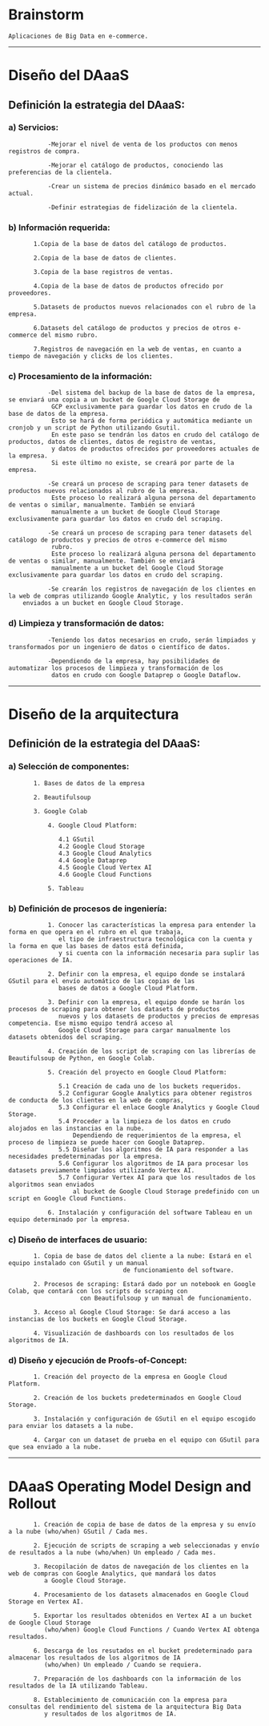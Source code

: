 # Brainstorm

    Aplicaciones de Big Data en e-commerce.
    
----------------------------------------------------------------------------------------------------------------------------------------     
               
# **Diseño del DAaaS**

## Definición la estrategia del DAaaS:

###  a) Servicios:
  
               -Mejorar el nivel de venta de los productos con menos registros de compra.
               
               -Mejorar el catálogo de productos, conociendo las preferencias de la clientela.
               
               -Crear un sistema de precios dinámico basado en el mercado actual.
               
               -Definir estrategias de fidelización de la clientela.
  
###  b) Información requerida:
  
  	       1.Copia de la base de datos del catálogo de productos.
  	       
  	       2.Copia de la base de datos de clientes.
  	       
  	       3.Copia de la base registros de ventas.
  	       
  	       4.Copia de la base de datos de productos ofrecido por proveedores.
  	       
  	       5.Datasets de productos nuevos relacionados con el rubro de la empresa.
  	       
  	       6.Datasets del catálogo de productos y precios de otros e-commerce del mismo rubro.
  	       
  	       7.Registros de navegación en la web de ventas, en cuanto a tiempo de navegación y clicks de los clientes.
  	       
 ### c) Procesamiento de la información:
  
    	       -Del sistema del backup de la base de datos de la empresa, se enviará una copia a un bucket de Google Cloud Storage de 
    	        GCP exclusivamente para guardar los datos en crudo de la base de datos de la empresa.
    	        Esto se hará de forma periódica y automática mediante un cronjob y un script de Python utilizando Gsutil.
    	        En este paso se tendrán los datos en crudo del catálogo de productos, datos de clientes, datos de registro de ventas,
    	        y datos de productos ofrecidos por proveedores actuales de la empresa.
    	        Si este último no existe, se creará por parte de la empresa.
    	        
    	       -Se creará un proceso de scraping para tener datasets de productos nuevos relacionados al rubro de la empresa.
    	        Este proceso lo realizará alguna persona del departamento de ventas o similar, manualmente. También se enviará
    	        manualmente a un bucket de Google Cloud Storage exclusivamente para guardar los datos en crudo del scraping.
    	        
    	       -Se creará un proceso de scraping para tener datasets del catálogo de productos y precios de otros e-commerce del mismo 
    	        rubro.
    	        Este proceso lo realizará alguna persona del departamento de ventas o similar, manualmente. También se enviará
    	        manualmente a un bucket del Google Cloud Storage exclusivamente para guardar los datos en crudo del scraping.
    	        
    	       -Se crearán los registros de navegación de los clientes en la web de compras utilizando Google Analytic, y los resultados serán
		enviados a un bucket en Google Cloud Storage.
    	       
  ### d) Limpieza y transformación de datos:
  
               -Teniendo los datos necesarios en crudo, serán limpiados y transformados por un ingeniero de datos o científico de datos.
               
               -Dependiendo de la empresa, hay posibilidades de automatizar los procesos de limpieza y transformación de los
                datos en crudo con Google Dataprep o Google Dataflow.
                
---------------------------------------------------------------------------------------------------------------------------------------- 
                
# **Diseño de la arquitectura**

## Definición de la estrategia del DAaaS:

###  a) Selección de componentes:
  
  	       1. Bases de datos de la empresa
  
	       2. Beautifulsoup
	       
	       3. Google Colab
  
               4. Google Cloud Platform:
               
                  4.1 GSutil
                  4.2 Google Cloud Storage
                  4.3 Google Cloud Analytics
                  4.4 Google Dataprep
                  4.5 Google Cloud Vertex AI
                  4.6 Google Cloud Functions
                  
               5. Tableau
                  

 ### b) Definición de procesos de ingeniería: 
  
               1. Conocer las características la empresa para entender la forma en que opera en el rubro en el que trabaja,
                  el tipo de infraestructura tecnológica con la cuenta y la forma en que las bases de datos está definida,
                  y si cuenta con la información necesaria para suplir las operaciones de IA.
               
               2. Definir con la empresa, el equipo donde se instalará GSutil para el envío automático de las copias de las
                  bases de datos a Google Cloud Platform.
                  
               3. Definir con la empresa, el equipo donde se harán los procesos de scraping para obtener los datasets de productos
                  nuevos y los datasets de productos y precios de empresas competencia. Ese mismo equipo tendrá acceso al
                  Google Cloud Storage para cargar manualmente los datasets obtenidos del scraping.
                  
               4. Creación de los script de scraping con las librerías de Beautifulsoup de Python, en Google Colab.
                  
               5. Creación del proyecto en Google Cloud Platform:
                  
                  5.1 Creación de cada uno de los buckets requeridos.
                  5.2 Configurar Google Analytics para obtener registros de conducta de los clientes en la web de compras,
                  5.3 Configurar el enlace Google Analytics y Google Cloud Storage.
                  5.4 Proceder a la limpieza de los datos en crudo alojados en las instancias en la nube.
                      Dependiendo de requerimientos de la empresa, el proceso de limpieza se puede hacer con Google Dataprep.
                  5.5 Diseñar los algoritmos de IA para responder a las necesidades predeterminadas por la empresa.
                  5.6 Configurar los algoritmos de IA para procesar los datasets previamente limpiados utilizando Vertex AI.
                  5.7 Configurar Vertex AI para que los resultados de los algoritmos sean enviados
                      al bucket de Google Cloud Storage predefinido con un script en Google Cloud Functions.
                      
               6. Instalación y configuración del software Tableau en un equipo determinado por la empresa.
                  
 ### c) Diseño de interfaces de usuario:
  
  	       1. Copia de base de datos del cliente a la nube: Estará en el equipo instalado con GSutil y un manual
  	       							de funcionamiento del software.
  	       
  	       2. Procesos de scraping: Estará dado por un notebook en Google Colab, que contará con los scripts de scraping con
  	       				con Beautifulsoup y un manual de funcionamiento.
  	       				
  	       3. Acceso al Google Cloud Storage: Se dará acceso a las instancias de los buckets en Google Cloud Storage.
  	       
  	       4. Visualización de dashboards con los resultados de los algoritmos de IA.
  	       				
  	       
###  d) Diseño y ejecución de Proofs-of-Concept:
  
  	       1. Creación del proyecto de la empresa en Google Cloud Platform.
  	       
  	       2. Creación de los buckets predeterminados en Google Cloud Storage.
  	       
  	       3. Instalación y configuración de GSutil en el equipo escogido para enviar los datasets a la nube.
  	       
  	       4. Cargar con un dataset de prueba en el equipo con GSutil para que sea enviado a la nube.
  	  
----------------------------------------------------------------------------------------------------------------------------------------  	       
  	       
# **DAaaS Operating Model Design and Rollout**

	       1. Creación de copia de base de datos de la empresa y su envío a la nube (who/when) GSutil / Cada mes.
	       
	       2. Ejecución de scripts de scraping a web seleccionadas y envío de resultados a la nube (who/when) Un empleado / Cada mes.
	       
	       3. Recopilación de datos de navegación de los clientes en la web de compras con Google Analytics, que mandará los datos
	          a Google Cloud Storage.
	          
	       4. Procesamiento de los datasets almacenados en Google Cloud Storage en Vertex AI.
	       
	       5. Exportar los resultados obtenidos en Vertex AI a un bucket de Google Cloud Storage 
	          (who/when) Google Cloud Functions / Cuando Vertex AI obtenga resultados.
	          
	       6. Descarga de los resutados en el bucket predeterminado para almacenar los resultados de los algoritmos de IA
	          (who/when) Un empleado / Cuando se requiera.
	       
	       7. Preparación de los dashboards con la información de los resultados de la IA utilizando Tableau.
	       
	       8. Establecimiento de comunicación con la empresa para consultas del rendimiento del sistema de la arquitectura Big Data
	          y resultados de los algoritmos de IA.
